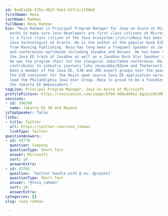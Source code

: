 ```yaml
---
id: 8a4b1a5b-575a-402f-9ab1-417c1c1f08e0
firstName: Reza
lastName: Rahman
fullName: Reza Rahman
bio: "Reza Rahman is Principal Program Manager for Java on Azure at Microsoft. He
  works to make sure Java developers are first class citizens at Microsoft and Microsoft
  is a first class citizen of the Java ecosystem.\r\n\r\nReza has been an official
  Java technologist at Oracle. He is the author of the popular book EJB 3 in Action
  from Manning Publishing. Reza has long been a frequent speaker at Java User Groups
  and conferences worldwide including JavaOne and Devoxx. He has been the lead for
  the Java EE track at JavaOne as well as a JavaOne Rock Star Speaker award recipient.
  He was the program chair for the inaugural JakartaOne conference. Reza is an avid
  contributor to industry journals like JavaLobby/DZone and TheServerSide. He has
  been a member of the Java EE, EJB and JMS expert groups over the years. Reza implemented
  the EJB container for the Resin open source Java EE application server. He helps
  lead the Philadelphia Java User Group. Reza is proud to be a founding member of
  the Jakarta EE Ambassadors."
tagLine: Principal Program Manager, Java on Azure at Microsoft
profilePicture: https://sessionize.com/image/bf08-400o400o2-Qgo5jo9CXMMXCPSbuMcSHe.jpg
sessions:
- id: 390360
  name: Jakarta EE 10 and Beyond
isTopSpeaker: false
links:
- title: Twitter
  url: https://twitter.com/reza_rahman
  linkType: Twitter
questionAnswers:
- id: 43778
  question: Company
  questionType: Short_Text
  answer: Microsoft
  sort: 14
  answerExtra: 
- id: 43782
  question: 'Twitter handle with @ ex: @prpatel'
  questionType: Short_Text
  answer: "@reza_rahman"
  sort: 18
  answerExtra: 
categories: []
slug: reza-rahman

---
```

